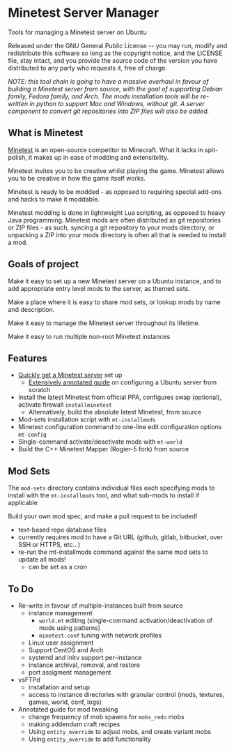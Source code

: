 # Minetest Server Manager

Tools for managing a Minetest server on Ubuntu

Released under the GNU General Public License -- you may run, modify and redistribute this software so long as the copyright notice, and the LICENSE file, stay intact, and you provide the source code of the version you have distributed to any party who requests it, free of charge.

*NOTE: this tool chain is going to have a massive overhaul in favour of building a Minetest server from source, with the goal of supporting Debian family, Fedora family, and Arch. The mods installation tools will be re-written in python to support Mac and Windows, without git. A server component to convert git repositories into ZIP files will also be added.*

## What is Minetest

[Minetest](http://www.minetest.net) is an open-source competitor to Minecraft. What it lacks in spit-polish, it makes up in ease of modding and extensibility.

Minetest invites you to be creative whilst playing the game. Minetest allows you to be creative in how the game itself works.

Minetest is ready to be modded - as opposed to requiring special add-ons and hacks to make it moddable.

Minetest modding is done in lightweight Lua scripting, as opposed to heavy Java programming. Minetest mods are often distributed as git repositories or ZIP files - as such, syncing a git repository to your mods directory, or unpacking a ZIP into your mods directory is often all that is needed to install a mod.

## Goals of project

Make it easy to set up a new Minetest server on a Ubuntu instance, and to add appropriate entry level mods to the server, as themed sets.

Make a place where it is easy to share mod sets, or lookup mods by name and description.

Make it easy to manage the Minetest server throughout its lifetime.

Make it easy to run multiple non-root Minetest instances

## Features

* [Quickly get a Minetest server](install_guide/README.md) set up
	* [Extensively annotated guide](install_guide/extended_guide.md) on configuring a Ubuntu server from scratch
* Install the latest Minetest from official PPA, configures swap (optional), activate firewall `installminetest`
	* Alternatively, build the absolute latest Minetest, from source
* Mod-sets installation script with `mt-installmods`
* Minetest configuration command to one-line edit configuration options `mt-config`
* Single-command activate/deactivate mods with `mt-world`
* Build the C++ Minetest Mapper (Rogier-5 fork) from source

## Mod Sets

The `mod-sets` directory contains individual files each specifying mods to install with the `mt-installmods` tool, and what sub-mods to install if applicable

Build your own mod spec, and make a pull request to be included!

* text-based repo database files
* currently requires mod to have a Git URL (github, gitlab, bitbucket, over SSH or HTTPS, etc...)
* re-run the mt-installmods command against the same mod sets to update all mods!
	* can be set as a cron

## To Do

* Re-write in favour of multiple-instances built from source
	* instance management
		* `world.mt` editing (single-command activation/deactivation of mods using patterns)
		* `minetest.conf` tuning with network profiles
	* Linux user assignment
	* Support CentOS and Arch
	* systemd and initv support per-instance
	* instance archival, removal, and restore
	* port assigment management
* vsFTPd
	* installation and setup
	* access to instance directories with granular control (mods, textures, games, world, conf, logs)
* Annotated guide for mod tweaking
	* change frequency of mob spawns for `mobs_redo` mobs
	* making addendum craft recipes
	* Using `entity_override` to adjust mobs, and create variant mobs
	* Using `entity_override` to add functionality
